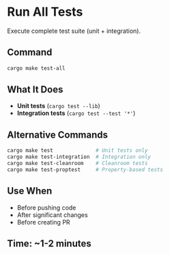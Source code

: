 # Run All Tests

Execute complete test suite (unit + integration).

## Command
```bash
cargo make test-all
```

## What It Does
- **Unit tests** (`cargo test --lib`)
- **Integration tests** (`cargo test --test '*'`)

## Alternative Commands
```bash
cargo make test              # Unit tests only
cargo make test-integration  # Integration only
cargo make test-cleanroom    # Cleanroom tests
cargo make test-proptest     # Property-based tests
```

## Use When
- Before pushing code
- After significant changes
- Before creating PR

## Time: ~1-2 minutes
